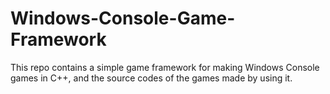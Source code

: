 # Windows-Console-Game-Framework
This repo contains a simple game framework for making Windows Console games in C++, and the source codes of the games made by using it. 
